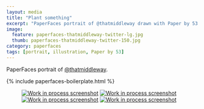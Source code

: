 ```yaml
---
layout: media
title: "Plant something"
excerpt: "PaperFaces portrait of @thatmiddleway drawn with Paper by 53 on an iPad."
image: 
  feature: paperfaces-thatmiddleway-twitter-lg.jpg
  thumb: paperfaces-thatmiddleway-twitter-150.jpg
category: paperfaces
tags: [portrait, illustration, Paper by 53]
---
```


PaperFaces portrait of [@thatmiddleway](http://twitter.com/thatmiddleway).

{% include paperfaces-boilerplate.html %}

<figure class="half">
	<a href="{{ site.url }}/images/paperfaces-thatmiddleway-process-1-lg.jpg"><img src="{{ site.url }}/images/paperfaces-thatmiddleway-process-1-600.jpg" alt="Work in process screenshot"></a>
	<a href="{{ site.url }}/images/paperfaces-thatmiddleway-process-2-lg.jpg"><img src="{{ site.url }}/images/paperfaces-thatmiddleway-process-2-600.jpg" alt="Work in process screenshot"></a>
	<a href="{{ site.url }}/images/paperfaces-thatmiddleway-process-3-lg.jpg"><img src="{{ site.url }}/images/paperfaces-thatmiddleway-process-3-600.jpg" alt="Work in process screenshot"></a>
	<a href="{{ site.url }}/images/paperfaces-thatmiddleway-process-4-lg.jpg"><img src="{{ site.url }}/images/paperfaces-thatmiddleway-process-4-600.jpg" alt="Work in process screenshot"></a>
</figure>